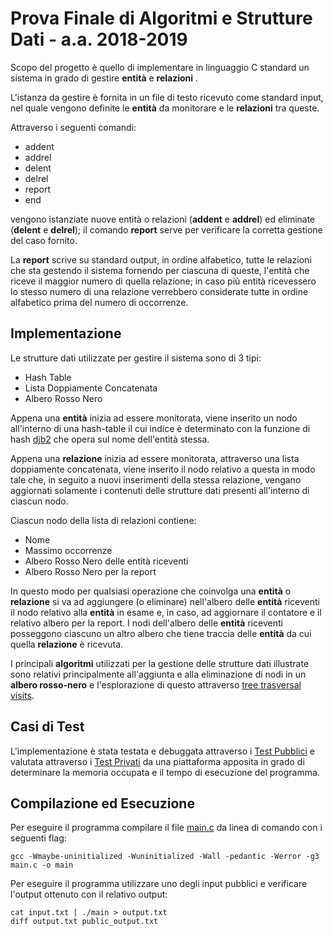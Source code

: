 # Prova Finale di Algoritmi e Strutture Dati -  a.a. 2018-2019
  Scopo del progetto è quello di implementare in linguaggio C standard un sistema in grado di gestire __entità__ e __relazioni__ . 
  
  L'istanza da gestire è fornita in un file di testo ricevuto come standard input, nel quale vengono definite le __entità__ da monitorare e le __relazioni__ tra queste.
  
  Attraverso i seguenti comandi:
  
  * addent
  * addrel
  * delent
  * delrel
  * report
  * end
  
  vengono istanziate nuove entità o relazioni (__addent__ e __addrel__) ed eliminate (__delent__ e __delrel__); il comando __report__ serve per verificare la corretta gestione del caso fornito.
  
  La __report__ scrive su standard output, in ordine alfabetico, tutte le relazioni che sta gestendo il sistema fornendo per ciascuna di queste, l'entità che riceve il maggior numero di quella relazione; in caso più entità ricevessero lo stesso numero di una relazione verrebbero considerate tutte in ordine alfabetico prima del numero di occorrenze.
  
  ## Implementazione
  Le strutture dati utilizzate per gestire il sistema sono di 3 tipi:
  * Hash Table
  * Lista Doppiamente Concatenata
  * Albero Rosso Nero
  
  Appena una __entità__ inizia ad essere monitorata, viene inserito un nodo all'interno di una hash-table il cui indice è determinato con la funzione di hash [djb2](http://www.cse.yorku.ca/~oz/hash.html) che opera sul nome dell'entità stessa.
  
  Appena una __relazione__ inizia ad essere monitorata, attraverso una lista doppiamente concatenata, viene inserito il nodo relativo a questa in modo tale che, in seguito a nuovi inserimenti della stessa relazione, vengano aggiornati solamente i contenuti delle strutture dati presenti all'interno di ciascun nodo.
  
  Ciascun nodo della lista di relazioni contiene:
  * Nome
  * Massimo occorrenze
  * Albero Rosso Nero delle entità riceventi
  * Albero Rosso Nero per la report
  
  In questo modo per qualsiasi operazione che coinvolga una __entità__ o __relazione__ si va ad aggiungere (o eliminare) nell'albero delle __entità__ riceventi il nodo relativo alla __entità__ in esame e, in caso, ad aggiornare il contatore e il relativo albero per la report. I nodi dell'albero delle __entità__ riceventi posseggono ciascuno un altro albero che tiene traccia delle __entità__ da cui quella __relazione__ è ricevuta.
  
  I principali __algoritmi__ utilizzati per la gestione delle strutture dati illustrate sono relativi principalmente all'aggiunta e alla eliminazione di nodi in un __albero rosso-nero__ e l'esplorazione di questo attraverso [tree trasversal visits](https://en.wikipedia.org/wiki/Tree_traversal).
  
  ## Casi di Test
  L'implementazione è stata testata e debuggata attraverso i [Test Pubblici](https://github.com/Megapiro/Progetto-API-2019/tree/master/Public_Tests) e valutata attraverso i [Test Privati](https://github.com/Megapiro/Progetto-API-2019/tree/master/Private_Tests) da una piattaforma apposita in grado di determinare la memoria occupata e il tempo di esecuzione del programma.
  
  ## Compilazione ed Esecuzione
  Per eseguire il programma compilare il file [main.c](https://github.com/Megapiro/Progetto-API-2019/blob/master/main.c) da linea di comando con i seguenti flag: 
  
  `gcc -Wmaybe-uninitialized -Wuninitialized -Wall -pedantic -Werror -g3 main.c -o main`
  
  Per eseguire il programma utilizzare uno degli input pubblici e verificare l'output ottenuto con il relativo output:
  
  ```
  cat input.txt | ./main > output.txt
  diff output.txt public_output.txt
  ```
